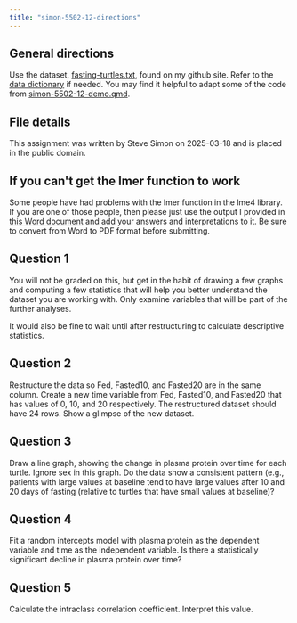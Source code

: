 ```yaml
---
title: "simon-5502-12-directions"
---
```


## General directions

Use the dataset, [fasting-turtles.txt][ref-fasting-nodate], found on my github site. Refer to the [data dictionary][ref-dd-nodate] if needed. You may find it helpful to adapt some of the code from [simon-5502-12-demo.qmd][ref-simon-nodate]. 

[ref-fasting-nodate]: https://github.com/pmean/data/blob/main/files/fasting-turtles.txt
[ref-dd-nodate]: https://github.com/pmean/data/blob/main/files/fasting-turtles.yaml
[ref-simon-nodate]: https://github.com/pmean/classes/blob/master/biostats-2/12/src/simon-5502-12-demo.qmd

## File details

This assignment was written by Steve Simon on 2025-03-18 and is placed in the public domain.

## If you can't get the lmer function to work

Some people have had problems with the lmer function in the lme4 library. If you are one of those people, then please just use the output I provided in [this Word document][ref-sim-2025] and add your answers and interpretations to it. Be sure to convert from Word to PDF format before submitting.

[ref-sim-2025]: https://github.com/pmean/classes/blob/master/biostats-2/12/results/simon-5502-12-solution.docx



## Question 1

You will not be graded on this, but get in the habit of drawing a few graphs and computing a few statistics that will help you better understand the dataset you are working with. Only examine variables that will be part of the further analyses.

It would also be fine to wait until after restructuring to calculate descriptive statistics.

## Question 2

Restructure the data so Fed, Fasted10, and Fasted20 are in the same column. Create a new time variable from Fed, Fasted10, and Fasted20 that has values of 0, 10, and 20 respectively. The restructured dataset should have 24 rows. Show a glimpse of the new dataset.

## Question 3

Draw a line graph, showing the change in plasma protein over time for each turtle. Ignore sex in this graph. Do the data show a consistent pattern (e.g., patients with large values at baseline tend to have large values after 10 and 20 days of fasting (relative to turtles that have small values at baseline)?

## Question 4

Fit a random intercepts model with plasma protein as the dependent variable and time as the independent variable. Is there a statistically significant decline in plasma protein over time?

## Question 5

Calculate the intraclass correlation coefficient. Interpret this value.
